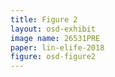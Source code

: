```yaml
---
title: Figure 2
layout: osd-exhibit
image name: 26531PRE
paper: lin-elife-2018
figure: osd-figure2
---
```


